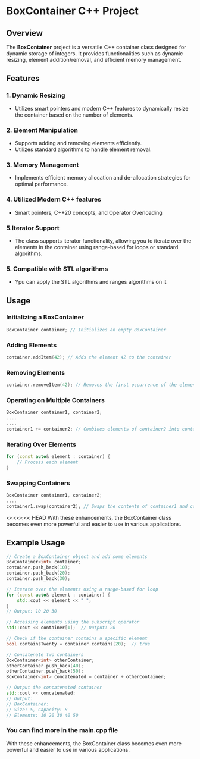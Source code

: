 # BoxContainer C++ Project

## Overview

The **BoxContainer** project is a versatile C++ container class designed for dynamic storage of integers. It provides functionalities such as dynamic resizing, element addition/removal, and efficient memory management.

## Features

### 1. Dynamic Resizing
- Utilizes smart pointers and modern C++ features to dynamically resize the container based on the number of elements.

### 2. Element Manipulation
- Supports adding and removing elements efficiently.
- Utilizes standard algorithms to handle element removal.

### 3. Memory Management
- Implements efficient memory allocation and de-allocation strategies for optimal performance.

### 4. Utilized Modern C++ features
- Smart pointers, C++20 concepts, and Operator Overloading

### 5.Iterator Support
- The class supports iterator functionality, allowing you to iterate over the elements in the container using range-based for loops or standard algorithms.

### 5. Compatible with STL algorithms
- Ypu can apply the STL algorithms and ranges algorithms on it

## Usage

### Initializing a BoxContainer
```cpp
BoxContainer container; // Initializes an empty BoxContainer
```

### Adding Elements
```cpp
container.addItem(42); // Adds the element 42 to the container
```

### Removing Elements
```cpp
container.removeItem(42); // Removes the first occurrence of the element 42
```

### Operating on Multiple Containers
```cpp
BoxContainer container1, container2;
....
....
container1 += container2; // Combines elements of container2 into container1
```

### Iterating Over Elements
```cpp
for (const auto& element : container) {
    // Process each element
}
```

### Swapping Containers
```cpp
BoxContainer container1, container2;
....
container1.swap(container2); // Swaps the contents of container1 and container2
```

<<<<<<< HEAD
With these enhancements, the BoxContainer class becomes even more powerful and easier to use in various applications.


## Example Usage
```cpp
// Create a BoxContainer object and add some elements
BoxContainer<int> container;
container.push_back(10);
container.push_back(20);
container.push_back(30);

// Iterate over the elements using a range-based for loop
for (const auto& element : container) {
    std::cout << element << " ";
}
// Output: 10 20 30

// Accessing elements using the subscript operator
std::cout << container[1];  // Output: 20

// Check if the container contains a specific element
bool containsTwenty = container.contains(20);  // true

// Concatenate two containers
BoxContainer<int> otherContainer;
otherContainer.push_back(40);
otherContainer.push_back(50);
BoxContainer<int> concatenated = container + otherContainer;

// Output the concatenated container
std::cout << concatenated;
// Output:
// BoxContainer:
// Size: 5, Capacity: 8
// Elements: 10 20 30 40 50
```
### You can find more in the main.cpp file

With these enhancements, the BoxContainer class becomes even more powerful and easier to use in various applications.

